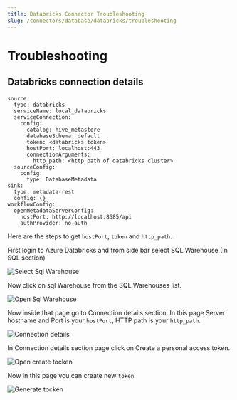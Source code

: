 ```yaml
---
title: Databricks Connector Troubleshooting
slug: /connectors/database/databricks/troubleshooting
---
```


# Troubleshooting

## Databricks connection details

```
source:
  type: databricks
  serviceName: local_databricks
  serviceConnection:
    config:
      catalog: hive_metastore
      databaseSchema: default
      token: <databricks token>
      hostPort: localhost:443
      connectionArguments:
        http_path: <http path of databricks cluster>
  sourceConfig:
    config:
      type: DatabaseMetadata
sink:
  type: metadata-rest
  config: {}
workflowConfig:
  openMetadataServerConfig:
    hostPort: http://localhost:8585/api
    authProvider: no-auth
```

Here are the steps to get `hostPort`, `token` and `http_path`.

First login to Azure Databricks and from side bar select SQL Warehouse (In SQL section)

<div className="w-100 flex justify-center">
<Image
  src="/images/openmetadata/connectors/databricks/select-sql-warehouse.png"
  alt="Select Sql Warehouse"
  caption="Select Sql Warehouse"
/>
</div>

Now click on sql Warehouse from the SQL Warehouses list.

<div className="w-100 flex justify-center">
<Image
  src="/images/openmetadata/connectors/databricks/Open-sql-warehouse.png"
  alt="Open Sql Warehouse"
  caption="Open Sql Warehouse"
/>
</div>

Now inside that page go to Connection details section.
In this page Server hostname and Port is your `hostPort`, HTTP path is your `http_path`.

<div className="w-100 flex justify-center">
<Image
  src="/images/openmetadata/connectors/databricks/Connection-details.png"
  alt="Connection details"
  caption="Connection details"
/>
</div>

In Connection details section page click on Create a personal access token.

<div className="w-100 flex justify-center">
<Image
  src="/images/openmetadata/connectors/databricks/Open-create-tocken-page.png"
  alt="Open create tocken"
  caption="Open create tocken"
/>
</div>

Now In this page you can create new `token`.

<div className="w-100 flex justify-center">
<Image
  src="/images/openmetadata/connectors/databricks/Generate-token.png"
  alt="Generate tocken"
  caption="Generate tocken"
/>
</div>
